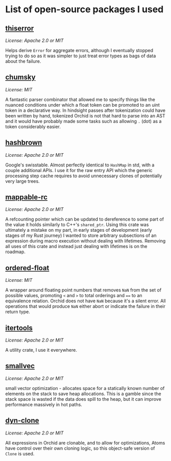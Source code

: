 # List of open-source packages I used

## [thiserror](https://github.com/dtolnay/thiserror)

_License: Apache 2.0 or MIT_

Helps derive `Error` for aggregate errors, although I eventually stopped trying to do so as it was simpler to just treat error types as bags of data about the failure.

## [chumsky](https://github.com/zesterer/chumsky)

_License: MIT_

A fantastic parser combinator that allowed me to specify things like the nuanced conditions under which a float token can be promoted to an uint token in a declarative way. In hindsight passes after tokenization could have been written by hand, tokenized Orchid is not that hard to parse into an AST and it would have probably made some tasks such as allowing `.` (dot) as a token considerably easier.

## [hashbrown](https://github.com/rust-lang/hashbrown)

_License: Apache 2.0 or MIT_

Google's swisstable. Almost perfectly identical to `HashMap` in std, with a couple additional APIs. I use it for the raw entry API which the generic processing step cache requires to avoid unnecessary clones of potentially very large trees.

## [mappable-rc](https://github.com/JakobDegen/mappable-rc)

_License: Apache 2.0 or MIT_

A refcounting pointer which can be updated to dereference to some part of the value it holds similarly to C++'s `shared_ptr`. Using this crate was ultimately a mistake on my part, in early stages of development (early stages of my Rust journey) I wanted to store arbitrary subsections of an expression during macro execution without dealing with lifetimes. Removing all uses of this crate and instead just dealing with lifetimes is on the roadmap.

## [ordered-float](https://github.com/reem/rust-ordered-float)

_License: MIT_

A wrapper around floating point numbers that removes `NaN` from the set of possible values, promoting `<` and `>` to total orderings and `==` to an equivalence relation. Orchid does not have `NaN` because it's a silent error. All operations that would produce `NaN` either abort or indicate the failure in their return type.

## [itertools](https://github.com/rust-itertools/itertools)

_License: Apache 2.0 or MIT_

A utility crate, I use it everywhere.

## [smallvec](https://github.com/servo/references-smallvec)

_License: Apache 2.0 or MIT_

small vector optimization - allocates space for a statically known number of elements on the stack to save heap allocations. This is a gamble since the stack space is wasted if the data does spill to the heap, but it can improve performance massively in hot paths.

## [dyn-clone](https://github.com/dtolnay/dyn-clone)

_License: Apache 2.0 or MIT_

All expressions in Orchid are clonable, and to allow for optimizations, Atoms have control over their own cloning logic, so this object-safe version of `Clone` is used.
